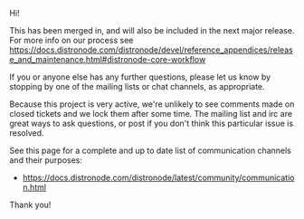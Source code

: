 Hi!

This has been merged in, and will also be included in the next major release.
For more info on our process see https://docs.distronode.com/distronode/devel/reference_appendices/release_and_maintenance.html#distronode-core-workflow

If you or anyone else has any further questions, please let us know by stopping by one of the mailing lists or chat channels, as appropriate.

Because this project is very active, we're unlikely to see comments made on closed tickets and we lock them after some time.
The mailing list and irc are great ways to ask questions, or post if you don't think this particular issue is resolved.

See  this page for a complete and up to date list of communication channels and their purposes:

* https://docs.distronode.com/distronode/latest/community/communication.html

Thank you!
